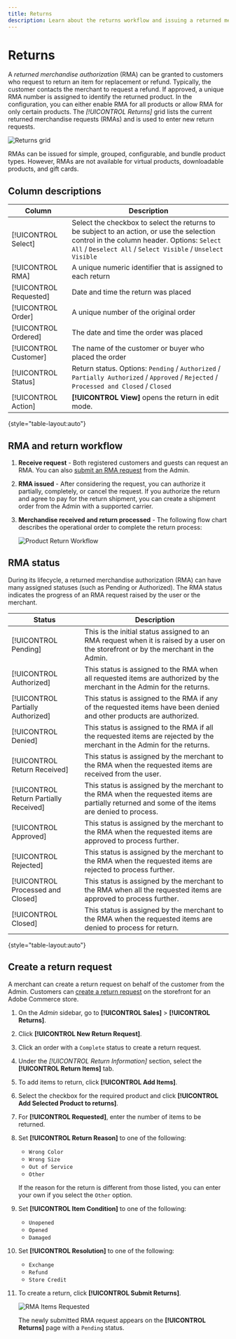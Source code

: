 ```yaml
---
title: Returns
description: Learn about the returns workflow and issuing a returned merchandise authorization.
---
```

# Returns

A _returned merchandise authorization_ (RMA) can be granted to customers who request to return an item for replacement or refund. Typically, the customer contacts the merchant to request a refund. If approved, a unique RMA number is assigned to identify the returned product. In the configuration, you can either enable RMA for all products or allow RMA for only certain products. The _[!UICONTROL Returns]_ grid lists the current returned merchandise requests (RMAs) and is used to enter new return requests.

![Returns grid](./assets/return.png)<!-- zoom -->

RMAs can be issued for simple, grouped, configurable, and bundle product types. However, RMAs are not available for virtual products, downloadable products, and gift cards.

## Column descriptions

|Column|Description|
|--- |--- |
|[!UICONTROL Select]|Select the checkbox to select the returns to be subject to an action, or use the selection control in the column header. Options: `Select All` / `Deselect All` / `Select Visible` / `Unselect Visible`|
|[!UICONTROL RMA]|A unique numeric identifier that is assigned to each return|
|[!UICONTROL Requested]|Date and time the return was placed|
|[!UICONTROL Order]|A unique number of the original order|
|[!UICONTROL Ordered]|The date and time the order was placed|
|[!UICONTROL Customer]|The name of the customer or buyer who placed the order|
|[!UICONTROL Status]|Return status. Options: `Pending` / `Authorized` / `Partially Authorized` / `Approved` / `Rejected` / `Processed and Closed` / `Closed`|
|[!UICONTROL Action]|**[!UICONTROL View]** opens the return in edit mode.|

{style="table-layout:auto"}

## RMA and return workflow

1. **Receive request** - Both registered customers and guests can request an RMA. You can also [submit an RMA request](#create-a-return-request) from the Admin.

2. **RMA issued** - After considering the request, you can authorize it partially, completely, or cancel the request. If you authorize the return and agree to pay for the return shipment, you can create a shipment order from the Admin with a supported carrier.

3. **Merchandise received and return processed** -  The following flow chart describes the operational order to complete the return process:

   ![Product Return Workflow](./assets/workflow-customer-returns.png) <!-- {:width="500px"} -->

## RMA status

During its lifecycle, a returned merchandise authorization (RMA) can have many assigned statuses (such as Pending or Authorized). The RMA status indicates the progress of an RMA request raised by the user or the merchant.

|Status|Description|
|--- |--- |
|[!UICONTROL Pending]|This is the initial status assigned to an RMA request when it is raised by a user on the storefront or by the merchant in the Admin.|
|[!UICONTROL Authorized]|This status is assigned to the RMA when all requested items are authorized by the merchant in the Admin for the returns.|
|[!UICONTROL Partially Authorized]|This status is assigned to the RMA if any of the requested items have been denied and other products are authorized.|
|[!UICONTROL Denied]|This status is assigned to the RMA if all the requested items are rejected by the merchant in the Admin for the returns.|
|[!UICONTROL Return Received]|This status is assigned by the merchant to the RMA when the requested items are received from the user.|
|[!UICONTROL Return Partially Received]|This status is assigned by the merchant to the RMA when the requested items are partially returned and some of the items are denied to process.|
|[!UICONTROL Approved]|This status is assigned by the merchant to the RMA when the requested items are approved to process further.|
|[!UICONTROL Rejected]|This status is assigned by the merchant to the RMA when the requested items are rejected to process further.|
|[!UICONTROL Processed and Closed]|This status is assigned by the merchant to the RMA when all the requested items are approved to process further.|
|[!UICONTROL Closed]|This status is assigned by the merchant to the RMA when the requested items are denied to process for return.|

{style="table-layout:auto"}

## Create a return request

A merchant can create a return request on behalf of the customer from the Admin. Customers can [create a return request](rma-customer-experience.md) on the storefront for an Adobe Commerce store.

1. On the _Admin_ sidebar, go to **[!UICONTROL Sales]** > **[!UICONTROL Returns]**.

1. Click **[!UICONTROL New Return Request]**.

1. Click an order with a `Complete` status to create a return request.

1. Under the _[!UICONTROL Return Information]_ section, select the **[!UICONTROL Return Items]** tab.

1. To add items to return, click **[!UICONTROL Add Items]**.

1. Select the checkbox for the required product and click **[!UICONTROL Add Selected Product to returns]**.

1. For **[!UICONTROL Requested]**, enter the number of items to be returned.

1. Set **[!UICONTROL Return Reason]** to one of the following:

    - `Wrong Color`
    - `Wrong Size`
    - `Out of Service`
    - `Other`

    If the reason for the return is different from those listed, you can enter your own if you select the `Other` option.

1. Set **[!UICONTROL Item Condition]** to one of the following:

    - `Unopened`
    - `Opened`
    - `Damaged`

1. Set **[!UICONTROL Resolution]** to one of the following:

    - `Exchange`
    - `Refund`
    - `Store Credit`

1. To create a return, click **[!UICONTROL Submit Returns]**.

   ![RMA Items Requested](./assets/return-item-request.png)<!-- zoom -->

   The newly submitted RMA request appears on the **[!UICONTROL Returns]** page with a `Pending` status.
